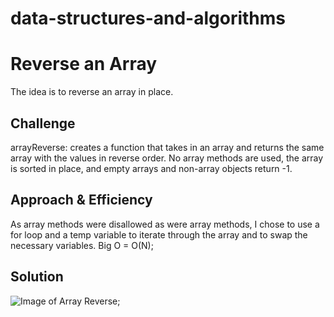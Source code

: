 # data-structures-and-algorithms

# Reverse an Array

The idea is to reverse an array in place. 

## Challenge

arrayReverse: creates a function that takes in an array and returns the same array with the values in reverse order.  No array methods are used, the array is sorted in place, and empty arrays and non-array objects return -1.

## Approach & Efficiency

As array methods were disallowed as were array methods, I chose to use a for loop and a temp variable to iterate through the array and to swap the necessary variables.  Big O = O(N);

## Solution

![Image of Array Reverse]('./assets/array_reverse.jpg');
